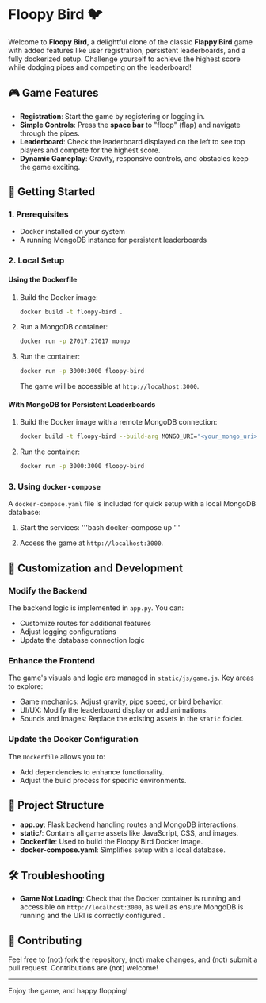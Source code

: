 # Floopy Bird 🐦

Welcome to **Floopy Bird**, a delightful clone of the classic **Flappy Bird** game with added features like user registration, persistent leaderboards, and a fully dockerized setup. Challenge yourself to achieve the highest score while dodging pipes and competing on the leaderboard!

## 🎮 Game Features

- **Registration**: Start the game by registering or logging in.
- **Simple Controls**: Press the **space bar** to "floop" (flap) and navigate through the pipes.
- **Leaderboard**: Check the leaderboard displayed on the left to see top players and compete for the highest score.
- **Dynamic Gameplay**: Gravity, responsive controls, and obstacles keep the game exciting.

## 🚀 Getting Started

### 1. Prerequisites

- Docker installed on your system
- A running MongoDB instance for persistent leaderboards

### 2. Local Setup

#### Using the Dockerfile

1. Build the Docker image:
   ```bash
   docker build -t floopy-bird .
   ```
   
2. Run a MongoDB container:

   ```bash
   docker run -p 27017:27017 mongo
   ```
   
3. Run the container:
   ```bash
   docker run -p 3000:3000 floopy-bird
   ```
   
   The game will be accessible at `http://localhost:3000`.

#### With MongoDB for Persistent Leaderboards

1. Build the Docker image with a remote MongoDB connection:
   ```bash
   docker build -t floopy-bird --build-arg MONGO_URI="<your_mongo_uri>" .
   ```
   
3. Run the container:
   ```bash
   docker run -p 3000:3000 floopy-bird
   ```
   

### 3. Using `docker-compose`

A `docker-compose.yaml` file is included for quick setup with a local MongoDB database:

1. Start the services:
   '''bash
   docker-compose up
   '''
   
3. Access the game at `http://localhost:3000`.

## 🔧 Customization and Development

### Modify the Backend

The backend logic is implemented in `app.py`. You can:
- Customize routes for additional features
- Adjust logging configurations
- Update the database connection logic

### Enhance the Frontend

The game's visuals and logic are managed in `static/js/game.js`. Key areas to explore:
- Game mechanics: Adjust gravity, pipe speed, or bird behavior.
- UI/UX: Modify the leaderboard display or add animations.
- Sounds and Images: Replace the existing assets in the `static` folder.

### Update the Docker Configuration

The `Dockerfile` allows you to:
- Add dependencies to enhance functionality.
- Adjust the build process for specific environments.

## 📂 Project Structure

- **app.py**: Flask backend handling routes and MongoDB interactions.
- **static/**: Contains all game assets like JavaScript, CSS, and images.
- **Dockerfile**: Used to build the Floopy Bird Docker image.
- **docker-compose.yaml**: Simplifies setup with a local database.

## 🛠️ Troubleshooting

- **Game Not Loading**: Check that the Docker container is running and accessible on `http://localhost:3000`, as well as ensure MongoDB is running and the URI is correctly configured..

## 🌟 Contributing

Feel free to (not) fork the repository, (not) make changes, and (not) submit a pull request. Contributions are (not) welcome!

---

Enjoy the game, and happy flopping!


